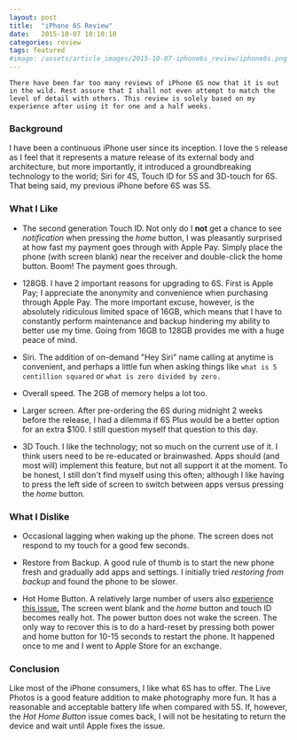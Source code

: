 ```yaml
---
layout: post
title:  "iPhone 6S Review"
date:   2015-10-07 10:10:10
categories: review
tags: featured
#image: /assets/article_images/2015-10-07-iphone6s_review/iphone6s.png
---
```


`There have been far too many reviews of iPhone 6S now that it is out in the wild. Rest assure that I shall not even attempt to match the level of detail with others. This review is solely based on my experience after using it for one and a half weeks.`

### Background

I have been a continuous iPhone user since its inception. I love the `S` release as I feel that it represents a mature release of its external body and architecture, but more importantly, it introduced a groundbreaking technology to the world; Siri for 4S, Touch ID for 5S and 3D-touch for 6S. That being said, my previous iPhone before 6S was 5S.

### What I Like
- The second generation Touch ID. Not only do I **not** get a chance to see *notification* when pressing the *home* button, I was pleasantly surprised at how fast my payment goes through with Apple Pay. Simply place the phone (with screen blank) near the receiver and double-click the home button. Boom! The payment goes through.

- 128GB. I have 2 important reasons for upgrading to 6S. First is Apple Pay; I appreciate the anonymity and convenience when purchasing through Apple Pay. The more important excuse, however, is the absolutely ridiculous limited space of 16GB, which means that I have to constantly perform maintenance and backup hindering my ability to better use my time. Going from 16GB to 128GB provides me with a huge peace of mind.

- Siri. The addition of on-demand "Hey Siri" name calling at anytime is convenient, and perhaps a little fun when asking things like `what is 5 centillion squared` or `what is zero divided by zero.`

- Overall speed. The 2GB of memory helps a lot too.

- Larger screen. After pre-ordering the 6S during midnight 2 weeks before the release, I had a dilemma if 6S Plus would be a better option for an extra $100. I still question myself that question to this day.

- 3D Touch. I like the technology; not so much on the current use of it. I think users need to be re-educated or brainwashed. Apps should (and most will) implement this feature, but not all support it at the moment. To be honest, I still don't find myself using this often; although I like having to press the left side of screen to switch between apps versus pressing the *home* button.

### What I Dislike

- Occasional lagging when waking up the phone. The screen does not respond to my touch for a good few seconds.

- Restore from Backup. A good rule of thumb is to start the new phone fresh and gradually add apps and settings. I initially tried *restoring from backup* and found the phone to be slower.

- Hot Home Button. A relatively large number of users also [experience this issue.](https://discussions.apple.com/thread/7247833) The screen went blank and the *home* button and touch ID becomes really hot. The power button does not wake the screen. The only way to recover this is to do a hard-reset by pressing both power and home button for 10-15 seconds to restart the phone. It happened once to me and I went to Apple Store for an exchange.

### Conclusion

Like most of the iPhone consumers, I like what 6S has to offer. The Live Photos is a good feature addition to make photography more fun. It has a reasonable and acceptable battery life when compared with 5S. If, however, the *Hot Home Button* issue comes back, I will not be hesitating to return the device and wait until Apple fixes the issue.
